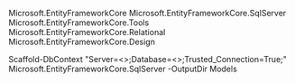 Microsoft.EntityFrameworkCore
Microsoft.EntityFrameworkCore.SqlServer
Microsoft.EntityFrameworkCore.Tools
Microsoft.EntityFrameworkCore.Relational
Microsoft.EntityFrameworkCore.Design

Scaffold-DbContext "Server=<>;Database=<>;Trusted_Connection=True;" Microsoft.EntityFrameworkCore.SqlServer -OutputDir Models
